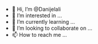 - 👋 Hi, I’m @Danijelali
- 👀 I’m interested in ...
- 🌱 I’m currently learning ...
- 💞️ I’m looking to collaborate on ...
- 📫 How to reach me ...

<!---
Danijelali/Danijelali is a ✨ special ✨ repository because its `README.md` (this file) appears on your GitHub profile.
You can click the Preview link to take a look at your changes.
--->
